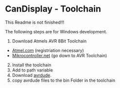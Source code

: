 CanDisplay - Toolchain
======================

This Readme is not finished!!!

The following steps are for Windows development.

1. Download Atmels AVR 8Bit Toolchain
  * [Atmel.com][1] (registriation necessary)
  * [Mikrocontroller.net][2] (go down to AVR Toolchain)
2. Install the toolchain
3. Add to path variable
4. Download [avrdude][3].
5. copy avrdude files to the bin Folder in the toolchain

[1]:http://www.atmel.com/tools/ATMELAVRTOOLCHAINFORWINDOWS.aspx
[2]:http://www.mikrocontroller.net/articles/Atmel_Studio#Downloads
[3]:http://download.savannah.gnu.org/releases/avrdude/avrdude-6.1-mingw32.zip
